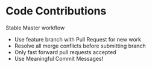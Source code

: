 # Code Contributions
Stable Master workflow
* Use feature branch with Pull Request for new work
* Resolve all merge conflicts before submitting branch
* Only fast forward pull requests accepted
* Use Meaningful Commit Messages!
